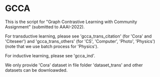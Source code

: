 # GCCA

This is the script for "Graph Contrastive Learning with Community Assignment" (submitted to AAAI-2022).


For transductive learning, please see 'gcca_trans_citation' (for 'Cora' and 'Citeseer') and 'gcca_trans_others' (for 'CS', 'Computer', 'Photo', 'Physics')
(note that we use batch process for 'Physics').


For inductive learning, please see 'gcca_ind'.

We only provide 'Cora' dataset in file folder 'dataset_trans' and other datasets can be downloawded.  

